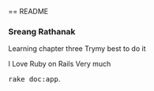 == README
<h3>Sreang Rathanak</h3>
<p>Learning chapter three
Trymy best to do it</p>
<p>I Love Ruby on Rails Very much</p>
<tt>rake doc:app</tt>.
